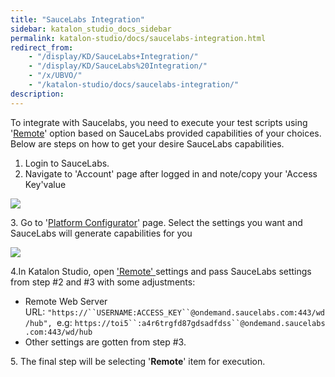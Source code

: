 ```yaml
---
title: "SauceLabs Integration" 
sidebar: katalon_studio_docs_sidebar
permalink: katalon-studio/docs/saucelabs-integration.html 
redirect_from:
    - "/display/KD/SauceLabs+Integration/"
    - "/display/KD/SauceLabs%20Integration/"
    - "/x/UBVO/"
    - "/katalon-studio/docs/saucelabs-integration/"
description: 
---
```

To integrate with Saucelabs, you need to execute your test scripts using '[Remote](/display/KD/Execute+a+test+case#Executeatestcase-Executeinaremoteenvironment)' option based on SauceLabs provided capabilities of your choices. Below are steps on how to get your desire SauceLabs capabilities.

1.  Login to SauceLabs.
2.  Navigate to 'Account' page after logged in and note/copy your 'Access Key'value  
      
    

![](../../images/katalon-studio/docs/saucelabs-integration/image2017-9-7-113A403A15.png)

3. Go to '[Platform Configurator](https://wiki.saucelabs.com/display/DOCS/Platform+Configurator?src=sidebar)' page. Select the settings you want and SauceLabs will generate capabilities for you

![](../../images/katalon-studio/docs/saucelabs-integration/image2017-9-7-113A403A51.png)

4.In Katalon Studio, open ['Remote' ](/display/KD/Execute+a+test+case#Executeatestcase-Executeinaremoteenvironment)settings and pass SauceLabs settings from step #2 and #3 with some adjustments:

*   Remote Web Server URL: `"https://``USERNAME:ACCESS_KEY``@ondemand.saucelabs.com:443/wd/hub", `e.g: `https://toi5``:a4r6trgfd87gdsadfdss``@ondemand.saucelabs.com:443/wd/hub`
*   Other settings are gotten from step #3.

5\. The final step will be selecting '**Remote**' item for execution.